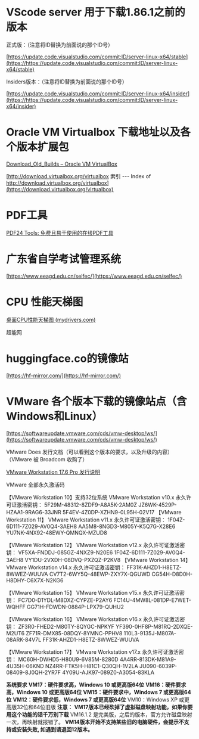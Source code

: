 # VScode server 用于下载1.86.1之前的版本

正式版：（注意将ID替换为前面说的那个ID号）

[https://update.code.visualstudio.com/commit:ID/server-linux-x64/stable](https://https://update.code.visualstudio.com/commit:ID/server-linux-x64/stable)

Insiders版本：（注意将ID替换为前面说的那个ID号）

[https://update.code.visualstudio.com/commit:ID/server-linux-x64/insider](https://https://update.code.visualstudio.com/commit:ID/server-linux-x64/insider)

# Oracle VM Virtualbox 下载地址以及各个版本扩展包

[Download\_Old\_Builds – Oracle VM VirtualBox](https://www.virtualbox.org/wiki/Download_Old_Builds)

[http://download.virtualbox.org/virtualbox 索引 --- Index of http://download.virtualbox.org/virtualbox](https://download.virtualbox.org/virtualbox)

# PDF工具

[PDF24 Tools: 免费且易于使用的在线PDF工具](https://tools.pdf24.org/zh/)

# 广东省自学考试管理系统

[https://www.eeagd.edu.cn/selfec/](https://www.eeagd.edu.cn/selfec/)

# CPU 性能天梯图

[桌面CPU性能天梯图 (mydrivers.com)](https://www.mydrivers.com/zhuanti/tianti/cpu/)

超能网

# huggingface.co的镜像站

[https://hf-mirror.com/](https://hf-mirror.com/)

# VMware 各个版本下载的镜像站点（含Windows和Linux）

[https://softwareupdate.vmware.com/cds/vmw-desktop/ws/](https://softwareupdate.vmware.com/cds/vmw-desktop/ws/)

VMware Does 发行文档（可以看到这个版本的要求，以及升级的内容）（VMware 被 Broadcom 收购了）

[VMware Workstation 17.6 Pro 发行说明](https://docs.vmware.com/cn/VMware-Workstation-Pro/17.6/rn/vmware-workstation-176-pro-release-notes/index.html)

VMware 全部永久激活码

【VMware Workstation 10】支持32位系统
VMware Workstation v10.x 永久许可证激活密钥：
5F29M-48312-8ZDF9-A8A5K-2AM0Z
JZ6WK-4529P-HZAA1-9RAG6-33JNR
5F4EV-4Z0DP-XZHN9-0L95H-02V17
【VMware Workstation 11】
VMware Workstation v11.x 永久许可证激活密钥：
1F04Z-6D111-7Z029-AV0Q4-3AEH8
AA5M8-8NGD3-M805Y-K5Q7G-X28E6
YU7NK-4NX92-48EWY-QMNQX-MZUD8

【VMware Workstation 12】
VMware Workstation v12.x 永久许可证激活密钥：
VF5XA-FNDDJ-085GZ-4NXZ9-N20E6
1F04Z-6D111-7Z029-AV0Q4-3AEH8
VY1DU-2VXDH-08DVQ-PXZQZ-P2KV8
【VMware Workstation 14】
VMware Workstation v14.x 永久许可证激活密钥：
FF31K-AHZD1-H8ETZ-8WWEZ-WUUVA
CV7T2-6WY5Q-48EWP-ZXY7X-QGUWD
CG54H-D8D0H-H8DHY-C6X7X-N2KG6

【VMware Workstation 15】
VMware Workstation v15.x 永久许可证激活密钥：
FC7D0-D1YDL-M8DXZ-CYPZE-P2AY6
FC14U-4MW8L-081DP-E7WET-WQHFF
GG71H-FDWDN-0884P-LPX79-QUHU2

【VMware Workstation 16】
VMware Workstation v16.x 永久许可证激活密钥：
ZF3R0-FHED2-M80TY-8QYGC-NPKYF
YF390-0HF8P-M81RQ-2DXQE-M2UT6
ZF71R-DMX85-08DQY-8YMNC-PPHV8
110L3-9135J-M807A-08ARK-84V7L
FF31K-AHZD1-H8ETZ-8WWEZ-WUUVA

【VMware Workstation 17】
VMware Workstation v17.x 永久许可证激活密钥：
MC60H-DWHD5-H80U9-6V85M-8280D
4A4RR-813DK-M81A9-4U35H-06KND
NZ4RR-FTK5H-H81C1-Q30QH-1V2LA
JU090-6039P-08409-8J0QH-2YR7F
4Y09U-AJK97-089Z0-A3054-83KLA

**系统要求**
**VM17：硬件要求高，Windows 10 或更高版64位**
**VM16：硬件要求高，Windows 10 或更高版64位**
**VM15：硬件要求中，Windows 7 或更高版64位**
**VM12：硬件要求低，Windows 7 或更高版64位**
VM10：Windows XP 或更高版32位和64位旧版
**注意：**
**VM17版本已经砍掉了虚拟磁盘映射功能，如果你要用这个功能的话千万别下载**
VM16.1.2 是完美版，之后的版本，官方允许磁盘映射一次，再映射就报错了。
**VM14版本开始不支持某些旧的电脑硬件，会提示不支持或安装失败, 如遇到请退回12版本。**

